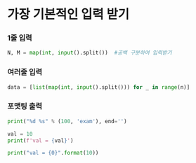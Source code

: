 # 가장 기본적인 입력 받기

### 1줄 입력
```python
N, M = map(int, input().split())  #공백 구분하여 입력받기
```

### 여러줄 입력
```python
data = [list(map(int, input().split())) for _ in range(n)]
```

### 포맷팅 출력
```python
print("%d %s" % (100, 'exam'), end='')

val = 10
print(f'val = {val}')

print("val = {0}".format(10))
```